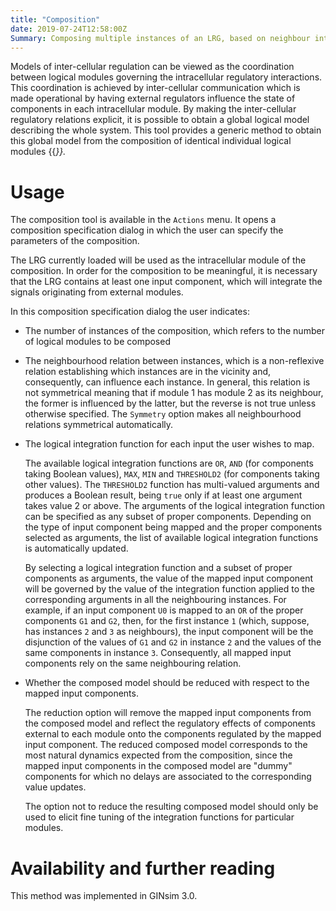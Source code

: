 ```yaml
---
title: "Composition"
date: 2019-07-24T12:58:00Z
Summary: Composing multiple instances of an LRG, based on neighbour integration functions
---
```



Models of inter-cellular regulation can be viewed as the coordination
between logical modules governing the intracellular regulatory interactions.
This coordination is achieved by inter-cellular communication which is made
operational by having external regulators influence the state of components
in each intracellular module. By making the inter-cellular regulatory relations
explicit, it is possible to obtain a global logical model describing the whole
system. This tool provides a generic method to obtain this global model from
the composition of identical individual logical modules {{<cite Mendes2013 >}}.

Usage
=====

The composition tool is available in the ``Actions`` menu. It opens a
composition specification dialog in which the user can specify the
parameters of the composition.

The LRG currently loaded will be used as the intracellular module of the composition. In order for the composition to be meaningful, it is necessary that the LRG contains at least one input component, which will integrate the signals originating from external modules.

In this composition specification dialog the user indicates:

* The number of instances of the composition, which refers to the number of logical modules to be composed
* The neighbourhood relation between instances, which is a non-reflexive relation establishing which instances are in the vicinity and, consequently, can influence each instance. In general, this relation is not symmetrical meaning that if module 1 has module 2 as its neighbour, the former is influenced by the latter, but the reverse is not true unless otherwise specified. The ``Symmetry`` option makes all neighbourhood relations symmetrical automatically.
* The logical integration function for each input the user wishes to map.
  
  The available logical integration functions are ``OR``, ``AND`` (for components taking Boolean values), ``MAX``, ``MIN`` and ``THRESHOLD2`` (for components taking other values). The ``THRESHOLD2`` function has multi-valued arguments and produces a Boolean result, being <code>true</code> only if at least one argument takes value 2 or above. The arguments of the logical integration function can be specified as any subset of proper components. Depending on the type of input component being mapped and the proper components selected as arguments, the list of available logical integration functions is automatically updated.
  
  By selecting a logical integration function and a subset of proper components as arguments, the value of the mapped input component will be governed by the value of the integration function applied to the corresponding arguments in all the neighbouring instances. For example, if an input component ``U0`` is mapped to an ``OR`` of the proper components ``G1`` and ``G2``, then, for the first instance ``1`` (which, suppose,  has instances ``2`` and ``3`` as neighbours), the input component will be the disjunction of the values of ``G1`` and ``G2`` in instance ``2`` and the values of the same components in instance ``3``. Consequently, all mapped input components rely on the same neighbouring relation.
* Whether the composed model should be reduced with respect to the mapped input components.
  
  The reduction option will remove the mapped input components from the composed model and reflect the regulatory effects of components external to each module onto the components regulated by the mapped input component. The reduced composed model corresponds to the most natural dynamics expected from the composition, since the mapped input components in the composed model are "dummy" components for which no delays are associated to the corresponding value updates.
  
  The option not to reduce the resulting composed model should only be used to elicit fine tuning of the integration functions for particular modules.



Availability and further reading
=================================

This method was implemented in GINsim 3.0.


